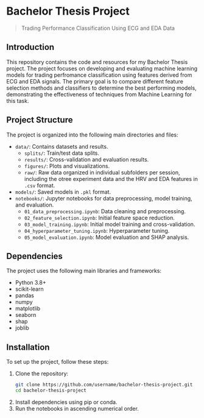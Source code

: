 # Bachelor Thesis Project
> Trading Performance Classification Using ECG and EDA Data

## Introduction

This repository contains the code and resources for my Bachelor Thesis project. The project focuses on developing and evaluating machine learning models for trading perfromance classification using features derived from ECG and EDA signals. The primary goal is to compare different feature selection methods and classifiers to determine the best performing models, demonstrating the effectiveness of techniques from Machine Learning for this task.

## Project Structure

The project is organized into the following main directories and files:

- `data/`: Contains datasets and results.
  - `splits/`: Train/test data splits.
  - `results/`: Cross-validation and evaluation results.
  - `figures/`: Plots and visualizations.
  - `raw/`: Raw data organized in individual subfolders per session, including the otree experiment data and the HRV and EDA features in `.csv` format.
- `models/`: Saved models in `.pkl` format.
- `notebooks/`: Jupyter notebooks for data preprocessing, model training, and evaluation.
  - `01_data_preprocessing.ipynb`: Data cleaning and preprocessing.
  - `02_feature_selection.ipynb`: Initial feature space reduction.
  - `03_model_training.ipynb`: Initial model training and cross-validation.
  - `04_hyperparameter_tuning.ipynb`: Hyperparameter tuning.
  - `05_model_evaluation.ipynb`: Model evaluation and SHAP analysis.
 


## Dependencies

The project uses the following main libraries and frameworks:

- Python 3.8+
- scikit-learn
- pandas
- numpy
- matplotlib
- seaborn
- shap
- joblib

## Installation

To set up the project, follow these steps:

1. Clone the repository:
   ```sh
   git clone https://github.com/username/bachelor-thesis-project.git
   cd bachelor-thesis-project
2. Install dependencies using pip or conda.
3. Run the notebooks in ascending numerical order.
